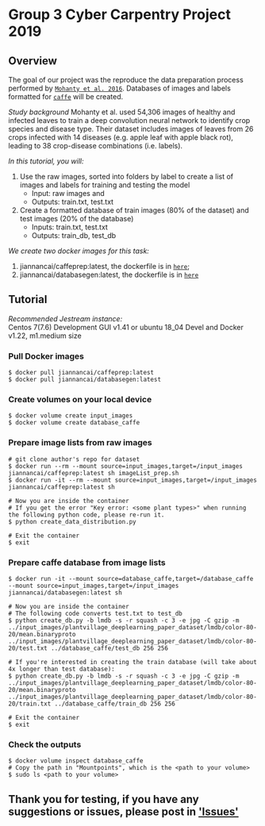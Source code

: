 # Group 3 Cyber Carpentry Project 2019

## Overview
The goal of our project was the reproduce the data preparation process performed by [`Mohanty et al. 2016`](<https://www.ncbi.nlm.nih.gov/pmc/articles/PMC5032846/>). Databases of images and labels formatted for [`caffe`](<https://caffe.berkeleyvision.org/>) will be created.

*Study background*
Mohanty et al. used 54,306 images of healthy and infected leaves to train a deep convolution neural network to identify crop species and disease type. Their dataset includes images of leaves from 26 crops infected with 14 diseases (e.g. apple leaf with apple black rot), leading to 38 crop-disease combinations (i.e. labels). 

*In this tutorial, you will:*
1. Use the raw images, sorted into folders by label to create a list of images and labels for training and testing the model
    - Input: raw images and
    - Outputs: train.txt, test.txt
2. Create a formatted database of train images (80% of the dataset) and test images (20% of the database)
    - Inputs: train.txt, test.txt
    - Outputs: train_db, test_db
    
*We create two docker images for this task:* 
1. jiannancai/caffeprep:latest, the dockerfile is in [`here`](<https://github.com/cyber-carpentry/group3/blob/master/imageList_docker/Dockerfile>); 
2. jiannancai/databasegen:latest, the dockerfile is in [`here`](<https://github.com/cyber-carpentry/group3/blob/master/databaseGen_docker/Dockerfile>)

## Tutorial

*Recommended Jestream instance:* \
Centos 7(7.6) Development GUI v1.41 or ubuntu 18_04 Devel and Docker v1.22, m1.medium size

### Pull Docker images
```
$ docker pull jiannancai/caffeprep:latest
$ docker pull jiannancai/databasegen:latest
```
### Create volumes on your local device
```
$ docker volume create input_images
$ docker volume create database_caffe
```
### Prepare image lists from raw images
```
# git clone author's repo for dataset
$ docker run --rm --mount source=input_images,target=/input_images jiannancai/caffeprep:latest sh imageList_prep.sh
$ docker run -it --rm --mount source=input_images,target=/input_images jiannancai/caffeprep:latest sh

# Now you are inside the container
# If you get the error "Key error: <some plant types>" when running the following python code, please re-run it.
$ python create_data_distribution.py

# Exit the container
$ exit
```
### Prepare caffe database from image lists
```
$ docker run -it --mount source=database_caffe,target=/database_caffe --mount source=input_images,target=/input_images jiannancai/databasegen:latest sh

# Now you are inside the container
# The following code converts test.txt to test_db
$ python create_db.py -b lmdb -s -r squash -c 3 -e jpg -C gzip -m ../input_images/plantvillage_deeplearning_paper_dataset/lmdb/color-80-20/mean.binaryproto  ../input_images/plantvillage_deeplearning_paper_dataset/lmdb/color-80-20/test.txt ../database_caffe/test_db 256 256

# If you're interested in creating the train database (will take about 4x longer than test database):
$ python create_db.py -b lmdb -s -r squash -c 3 -e jpg -C gzip -m ../input_images/plantvillage_deeplearning_paper_dataset/lmdb/color-80-20/mean.binaryproto  ../input_images/plantvillage_deeplearning_paper_dataset/lmdb/color-80-20/train.txt ../database_caffe/train_db 256 256

# Exit the container
$ exit
```
### Check the outputs
```
$ docker volume inspect database_caffe
# Copy the path in "Mountpoints", which is the <path to your volume>
$ sudo ls <path to your volume>
```
## Thank you for testing, if you have any suggestions or issues, please post in ['Issues'](<https://github.com/cyber-carpentry/group3/issues>)
